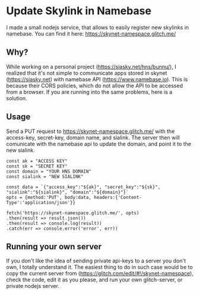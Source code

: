 # Update Skylink in Namebase

I made a small nodejs service, that allows to easily register new skylinks in namebase. You can find it here: https://skynet-namespace.glitch.me/

## Why?
While working on a personal project (https://siasky.net/hns/bunnu/), I realized that it's not simple to communicate apps stored in skynet (https://siasky.net) with namebase API (https://www.namebase.io). This is because their CORS policies, which do not allow the API to be accessed from a browser. If you are running into the same problems, here is a solution.

## Usage
Send a PUT request to https://skynet-namespace.glitch.me/ with the access-key, secret-key, domain name, and sialink. The server then will comunicate with the namebase api to update the domain, and point it to the new sialink.

```
const ak = "ACCESS KEY"
const sk = "SECRET KEY"
const domain = "YOUR HNS DOMAIN"
const sialink = "NEW SIALINK"

const data = `{"access_key":"${ak}", "secret_key":"${sk}", "sialink":"${sialink}", "domain":"${domain}"}`
opts = {method:'PUT', body:data, headers:{'Content-Type':'application/json'}}

fetch('https://skynet-namespace.glitch.me/', opts)
.then(result => result.json())
.then(result => console.log(result))
.catch(err => console.error('error', err)) 
```
## Running your own server
If you don't like the idea of sending private api-keys to a server you don't own, I totally understand it. The easiest thing to do in such case would be to copy the current server from (https://glitch.com/edit/#!/skynet-namespace), check the code, edit it as you please, and run your own glitch-server, or private nodejs server.

